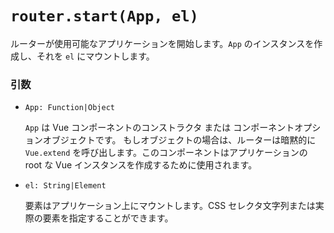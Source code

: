 # `router.start(App, el)`

ルーターが使用可能なアプリケーションを開始します。`App` のインスタンスを作成し、それを `el` にマウントします。

### 引数

- `App: Function|Object`

  `App` は Vue コンポーネントのコンストラクタ または コンポーネントオプションオブジェクトです。 もしオブジェクトの場合は、ルーターは暗黙的に `Vue.extend` を呼び出します。このコンポーネントはアプリケーションの root な Vue インスタンスを作成するために使用されます。

- `el: String|Element`

  要素はアプリケーション上にマウントします。CSS セレクタ文字列または実際の要素を指定することができます。
